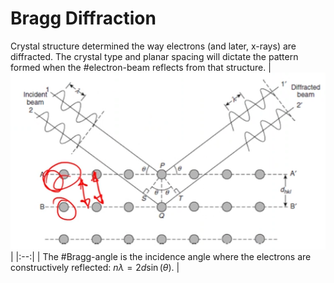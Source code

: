 # Bragg Diffraction

Crystal structure determined the way electrons (and later, x-rays) are diffracted.
The crystal type and planar spacing will dictate the pattern formed when the #electron-beam reflects from that structure.
| ![](../../../attachments/electron-backscatter-diffraction/bragg_diffraction_220919_173206_EST.png) |
|:--:|
| The #Bragg-angle is the incidence angle where the electrons are constructively reflected: $n\lambda = 2d\sin(\theta)$. |